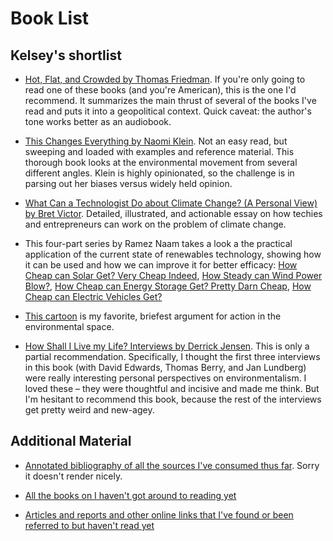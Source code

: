# Book List

## Kelsey's shortlist

* [Hot, Flat, and Crowded by Thomas Friedman](https://www.goodreads.com/book/show/2358737.Hot_Flat_and_Crowded). If you're only going to read one of these books (and you're American), this is the one I'd recommend. It summarizes the main thrust of several of the books I've read and puts it into a geopolitical context. Quick caveat: the author's tone works better as an audiobook.

* [This Changes Everything by Naomi Klein](https://www.goodreads.com/book/show/21913812-this-changes-everything). Not an easy read, but sweeping and loaded with examples and reference material. This thorough book looks at the environmental movement from several different angles. Klein is highly opinionated, so the challenge is in parsing out her biases versus widely held opinion.

* [What Can a Technologist Do about Climate Change? (A Personal View) by Bret Victor](http://worrydream.com/ClimateChange/). Detailed, illustrated, and actionable essay on how techies and entrepreneurs can work on the problem of climate change.

* This four-part series by Ramez Naam takes a look a the practical application of the current state of renewables technology, showing how it can be used and how we can improve it for better efficacy: [How Cheap can Solar Get? Very Cheap Indeed](http://rameznaam.com/2015/08/10/how-cheap-can-solar-get-very-cheap-indeed/), [How Steady can Wind Power Blow?](http://rameznaam.com/2015/08/30/how-steady-can-the-wind-blow/), [How Cheap can Energy Storage Get? Pretty Darn Cheap](http://rameznaam.com/2015/10/14/how-cheap-can-energy-storage-get/), [How Cheap can Electric Vehicles Get?](http://rameznaam.com/2016/04/12/how-cheap-can-electric-vehicles-get/)

* [This cartoon](http://www.kentucky.com/opinion/op-ed/article44162106.html) is my favorite, briefest argument for action in the environmental space.

* [How Shall I Live my Life? Interviews by Derrick Jensen](https://www.goodreads.com/book/show/2946563-how-shall-i-live-my-life). This is only a partial recommendation. Specifically, I thought the first three interviews in this book (with David Edwards, Thomas Berry, and Jan Lundberg) were really interesting personal perspectives on environmentalism. I loved these – they were thoughtful and incisive and made me think. But I'm hesitant to recommend this book, because the rest of the interviews get pretty weird and new-agey.


## Additional Material

* [Annotated bibliography of all the sources I've consumed thus far](https://github.com/Frijol/climate-change/blob/master/BIBLIOGRAPHY.md). Sorry it doesn't render nicely.

* [All the books on I haven't got around to reading yet](https://www.goodreads.com/review/list/18653539?shelf=climate-change%2Cto-read)

* [Articles and reports and other online links that I've found or been referred to but haven't read yet](https://github.com/Frijol/climate-change/blob/master/to_read.md)
